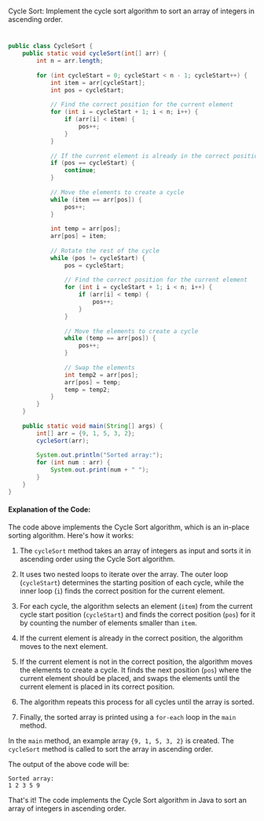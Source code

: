#
Cycle Sort: Implement the cycle sort algorithm to sort an array of integers in ascending order.
#

```java
public class CycleSort {
    public static void cycleSort(int[] arr) {
        int n = arr.length;
        
        for (int cycleStart = 0; cycleStart < n - 1; cycleStart++) {
            int item = arr[cycleStart];
            int pos = cycleStart;
            
            // Find the correct position for the current element
            for (int i = cycleStart + 1; i < n; i++) {
                if (arr[i] < item) {
                    pos++;
                }
            }
            
            // If the current element is already in the correct position, move to the next element
            if (pos == cycleStart) {
                continue;
            }
            
            // Move the elements to create a cycle
            while (item == arr[pos]) {
                pos++;
            }
            
            int temp = arr[pos];
            arr[pos] = item;
            
            // Rotate the rest of the cycle
            while (pos != cycleStart) {
                pos = cycleStart;
                
                // Find the correct position for the current element
                for (int i = cycleStart + 1; i < n; i++) {
                    if (arr[i] < temp) {
                        pos++;
                    }
                }
                
                // Move the elements to create a cycle
                while (temp == arr[pos]) {
                    pos++;
                }
                
                // Swap the elements
                int temp2 = arr[pos];
                arr[pos] = temp;
                temp = temp2;
            }
        }
    }
    
    public static void main(String[] args) {
        int[] arr = {9, 1, 5, 3, 2};
        cycleSort(arr);
        
        System.out.println("Sorted array:");
        for (int num : arr) {
            System.out.print(num + " ");
        }
    }
}
```

#### Explanation of the Code:

The code above implements the Cycle Sort algorithm, which is an in-place sorting algorithm. Here's how it works:

1. The `cycleSort` method takes an array of integers as input and sorts it in ascending order using the Cycle Sort algorithm.

2. It uses two nested loops to iterate over the array. The outer loop (`cycleStart`) determines the starting position of each cycle, while the inner loop (`i`) finds the correct position for the current element.

3. For each cycle, the algorithm selects an element (`item`) from the current cycle start position (`cycleStart`) and finds the correct position (`pos`) for it by counting the number of elements smaller than `item`.

4. If the current element is already in the correct position, the algorithm moves to the next element.

5. If the current element is not in the correct position, the algorithm moves the elements to create a cycle. It finds the next position (`pos`) where the current element should be placed, and swaps the elements until the current element is placed in its correct position.

6. The algorithm repeats this process for all cycles until the array is sorted.

7. Finally, the sorted array is printed using a `for-each` loop in the `main` method.

In the `main` method, an example array `{9, 1, 5, 3, 2}` is created. The `cycleSort` method is called to sort the array in ascending order.

The output of the above code will be:
```
Sorted array:
1 2 3 5 9
```

That's it! The code implements the Cycle Sort algorithm in Java to sort an array of integers in ascending order.
